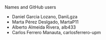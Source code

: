Names and GitHub users
 - Daniel Garcia Lozano, DaniLgza
 - Marta Pérez Deslgado, MartaP11
 - Alberto Almeida Rivera, alb433
 - Carlos Ferrero Manauta, carlosferrero-upm
